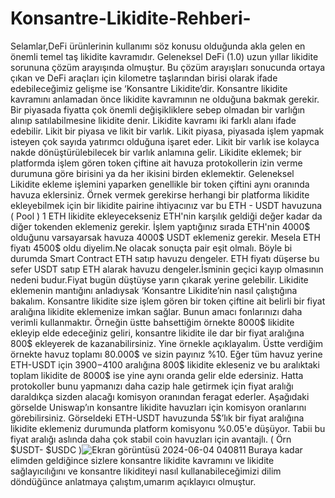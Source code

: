 # Konsantre-Likidite-Rehberi-
Selamlar,DeFi ürünlerinin kullanımı söz konusu olduğunda akla gelen en önemli temel taş likidite kavramıdır. Geleneksel DeFi (1.0) uzun yıllar likidite sorununa çözüm arayışında olmuştur. Bu çözüm arayışları sonucunda ortaya çıkan ve DeFi araçları için kilometre taşlarından birisi olarak ifade edebileceğimiz gelişme ise ‘Konsantre Likidite’dir.
Konsantre likidite kavramını anlamadan önce likidite kavramının ne olduğuna bakmak gerekir.
Bir piyasada fiyatta çok önemli değişikliklere sebep olmadan bir varlığın alınıp satılabilmesine likidite denir.
Likidite kavramı iki farklı alanı ifade edebilir. Likit bir piyasa ve likit bir varlık.
Likit piyasa, piyasada işlem yapmak isteyen çok sayıda yatırımcı olduğuna işaret eder. Likit bir varlık ise kolayca nakde dönüştürülebilecek bir varlık anlamına gelir. 
Likidite eklemek; bir platformda işlem gören token çiftine ait havuza protokollerin izin verme durumuna göre birisini ya da her ikisini birden eklemektir. Geleneksel Likidite ekleme işlemini yaparken genellikle bir token çiftini aynı oranında havuza eklersiniz.
Örnek vermek gerekirse  herhangi bir platforma likidite ekleyebilmek için bir likidite pairine ihtiyacınız var bu ETH - USDT havuzuna ( Pool ) 1 ETH likidite ekleyecekseniz ETH'nin karşılık geldiği değer kadar da diğer tokenden eklemeniz gerekir.
İşlem yaptığınız sırada ETH'nin 4000$ olduğunu varsayarsak havuza 4000$ USDT eklemeniz gerekir.
Mesela ETH fiyatı 4500$ oldu diyelim.Ne olacak sonuçta pair eşit olmalı.
Böyle bi durumda Smart Contract ETH satıp havuzu dengeler.
ETH fiyatı düşerse bu sefer USDT satıp ETH alarak havuzu dengeler.İsminin geçici kayıp olmasının nedeni budur.Fiyat bugün düştüyse yarın çıkarak yerine gelebilir.
Likidite eklemenin mantığını anladıysak ‘Konsantre Likidite’nin nasıl çalıştığına bakalım.
Konsantre likidite size işlem gören bir token çiftine ait belirli bir fiyat aralığına likidite eklemenize imkan sağlar. Bunun amacı fonlarınızı daha verimli kullanmaktır. Örneğin üstte bahsettiğim örnekte 8000$ likidite ekleyip elde edeceğiniz geliri, konsantre likidite ile dar bir fiyat aralığına 800$ ekleyerek de kazanabilirsiniz.
Yine örnekle açıklayalım. Üstte verdiğim örnekte havuz toplamı 80.000$ ve sizin payınız %10. Eğer tüm havuz yerine ETH-USDT için 3900$-4100$ aralığına 800$ likidite ekleseniz ve bu aralıktaki toplam likidite de 8000$ ise yine aynı oranda gelir elde edersiniz.
Hatta protokoller bunu yapmanızı daha cazip hale getirmek için fiyat aralığı daraldıkça sizden alacağı komisyon oranından feragat ederler.
Aşağıdaki görselde Uniswap’ın konsantre likidite havuzları için komisyon oranlarını görebilirsiniz. Görseldeki ETH-USDT havuzunda 5$’lık bir fiyat aralığına likidite eklemeniz durumunda platform komisyonu %0.05'e düşüyor. Tabii bu fiyat aralığı aslında daha çok stabil coin havuzları için avantajlı. ( Örn $USDT- $USDC )![Ekran görüntüsü 2024-06-04 040811](https://github.com/guldalifurkan/Konsantre-Likidite-Rehberi-/assets/107002954/b501e740-8908-4d0f-a4a4-896bf178c5ac)
Buraya kadar elimden geldiğince sizlere konsantre likidite kavramını ve likidite sağlayıcılığını ve konsantre likiditeyi nasıl kullanabileceğimizi dilim döndüğünce anlatmaya çalıştım,umarım açıklayıcı olmuştur.

